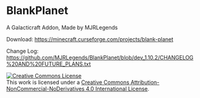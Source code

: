 # BlankPlanet
A Galacticraft Addon, Made by MJRLegends

Download: https://minecraft.curseforge.com/projects/blank-planet

Change Log: https://github.com/MJRLegends/BlankPlanet/blob/dev_1.10.2/CHANGELOG%20AND%20FUTURE_PLANS.txt

<a rel="license" href="http://creativecommons.org/licenses/by-nc-nd/4.0/"><img alt="Creative Commons License" style="border-width:0" src="https://i.creativecommons.org/l/by-nc-nd/4.0/88x31.png" /></a><br />This work is licensed under a <a rel="license" href="http://creativecommons.org/licenses/by-nc-nd/4.0/">Creative Commons Attribution-NonCommercial-NoDerivatives 4.0 International License</a>.
